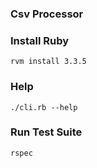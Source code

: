 ### Csv Processor

### Install Ruby

`rvm install 3.3.5`

### Help

`./cli.rb --help`

### Run Test Suite

`rspec`
